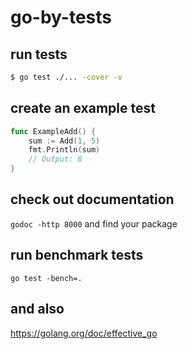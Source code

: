 # go-by-tests

## run tests
```bash
$ go test ./... -cover -v
```

## create an example test
```go
func ExampleAdd() {
	sum := Add(1, 5)
	fmt.Println(sum)
	// Output: 6
}
```

## check out documentation
`godoc -http 8000` and find your package

## run benchmark tests
`go test -bench=.`

## and also
https://golang.org/doc/effective_go
